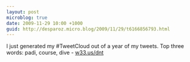 ```yaml
---
layout: post
microblog: true
date: 2009-11-29 10:00 +1000
guid: http://desparoz.micro.blog/2009/11/29/t6166856793.html
---
```

I just generated my #TweetCloud out of a year of my tweets. Top three words: padi, course, dive - [w33.us/dnt](http://w33.us/dnt)
